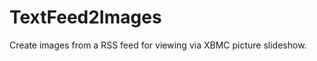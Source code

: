 TextFeed2Images
===============

Create images from a RSS feed for viewing via XBMC picture slideshow. 
